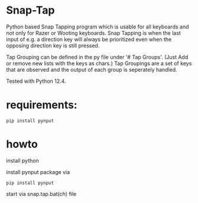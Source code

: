 # Snap-Tap
Python based Snap Tapping program which is usable for all keyboards and not only for Razer or Wooting keyboards.
Snap Tapping is when the last input of e.g. a direction key will always be prioritized even when the opposing direction key is still pressed.

Tap Grouping can be defined in the py file under '# Tap Groups'. (Just Add or remove new lists with the keys as chars.)
Tap Groupings are a set of keys that are observed and the output of each group is seperately handled.


Tested with Python 12.4.

# requirements:
```
pip install pynput 
```

# howto
install python

install pynput package via

``` pip install pynput ```

start via snap.tap.bat(ch) file
